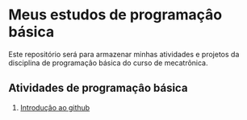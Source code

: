 # Meus estudos de programaçâo básica

Este repositório será para armazenar minhas atividades e projetos da disciplina de programaçâo básica do curso de mecatrônica.

## Atividades de programaçâo básica

1. [Introduçâo ao github](https://github.com/Emilynoga/introdegithub)
